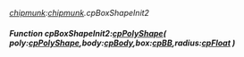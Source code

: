 _[chipmunk](../../modules/chipmunk/chipmunk-module.md):[chipmunk](../../modules/chipmunk/chipmunk-module.md).cpBoxShapeInit2_
##### Function cpBoxShapeInit2:[cpPolyShape](../../modules/chipmunk/chipmunk-cppolyshape.md)( poly:[cpPolyShape](../../modules/chipmunk/chipmunk-cppolyshape.md),body:[cpBody](../../modules/chipmunk/chipmunk-cpbody.md),box:[cpBB](../../modules/chipmunk/chipmunk-cpbb.md),radius:[cpFloat](../../modules/chipmunk/chipmunk-cpfloat.md) )
